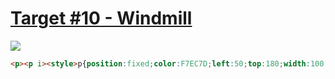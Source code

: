 # [Target #10 - Windmill](https://cssbattle.dev/play/10)

![](https://cssbattle.dev/targets/10.png)

```HTML
<p><p i><style>p{position:fixed;color:F7EC7D;left:50;top:180;width:100;height:8in;background:#f7ec7d;box-shadow:100px -90px,200px 0,0 0 0 10in #62306d}p[i]{top:-1in;color:#e38f66;border-radius:50%;height:60;width:60;box-shadow:21q 250px,21q 250px 0 21q #aa445f,120px 150px #aa445f,120px 150px 0 21q,220px 250px,220px 250px 0 21q #aa445f
```